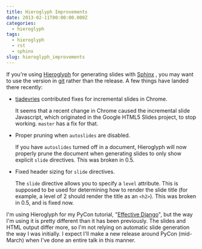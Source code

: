```yaml
---
title: Hieroglyph Improvements
date: 2013-02-11T00:00:00.000Z
categories:
  - hieroglyph
tags:
  - hieroglyph
  - rst
  - sphinx
slug: hieroglyph_improvements
---
```

If you're using [Hieroglyph][1]  for generating slides with [Sphinx][2] , you may want to use the version in [git][3]  rather than the release. A few things have landed there recently:

* <a class="reference external" href="https://github.com/tjadevries">tjadevries</a> contributed fixes for incremental slides in Chrome.

    It seems that a recent change in Chrome caused the incremental slide
    Javascript, which originated in the Google HTML5 Slides project, to stop
    working. `master` has a fix for that.
* Proper pruning when `autoslides` are disabled.

    If you have `autoslides` turned off in a document, Hieroglyph will now
    properly prune the document when generating slides to only show explicit
    `slide` directives. This was broken in 0.5.

* Fixed header sizing for `slide` directives.

    The `slide` directive allows you to specify a `level` attribute. This is
    supposed to be used for determining how to render the slide title (for
    example, a level of 2 should render the title as an `<h2>`). This was broken
    in 0.5, and is fixed now.

I'm using Hieroglyph for my PyCon tutorial, "[Effective Django][4]", but the way
I'm using it is pretty different than it has been previously. The slides and
HTML output differ more, so I'm not relying on automatic slide generation the
way I was initially. I expect I'll make a new release around PyCon (mid-March)
when I've done an entire talk in this manner.



 [1]: http://hieroglyph.io/
 [2]: http://sphinx-doc.org/
 [3]: https://github.com/nyergler/hieroglyph
 [4]: https://us.pycon.org/2013/schedule/presentation/9/
